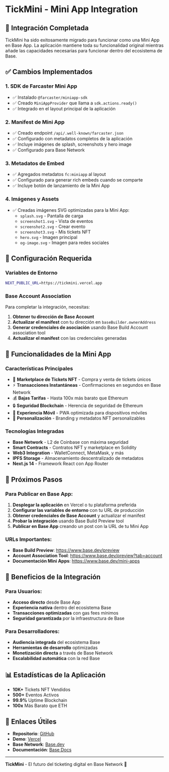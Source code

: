 # TickMini - Mini App Integration

## 🚀 Integración Completada

TickMini ha sido exitosamente migrado para funcionar como una Mini App en Base App. La aplicación mantiene toda su funcionalidad original mientras añade las capacidades necesarias para funcionar dentro del ecosistema de Base.

## ✅ Cambios Implementados

### 1. SDK de Farcaster Mini App
- ✅ Instalado `@farcaster/miniapp-sdk`
- ✅ Creado `MiniAppProvider` que llama a `sdk.actions.ready()`
- ✅ Integrado en el layout principal de la aplicación

### 2. Manifest de Mini App
- ✅ Creado endpoint `/api/.well-known/farcaster.json`
- ✅ Configurado con metadatos completos de la aplicación
- ✅ Incluye imágenes de splash, screenshots y hero image
- ✅ Configurado para Base Network

### 3. Metadatos de Embed
- ✅ Agregados metadatos `fc:miniapp` al layout
- ✅ Configurado para generar rich embeds cuando se comparte
- ✅ Incluye botón de lanzamiento de la Mini App

### 4. Imágenes y Assets
- ✅ Creadas imágenes SVG optimizadas para la Mini App:
  - `splash.svg` - Pantalla de carga
  - `screenshot1.svg` - Vista de eventos
  - `screenshot2.svg` - Crear evento
  - `screenshot3.svg` - Mis tickets NFT
  - `hero.svg` - Imagen principal
  - `og-image.svg` - Imagen para redes sociales

## 🔧 Configuración Requerida

### Variables de Entorno
```bash
NEXT_PUBLIC_URL=https://tickmini.vercel.app
```

### Base Account Association
Para completar la integración, necesitas:

1. **Obtener tu dirección de Base Account**
2. **Actualizar el manifest** con tu dirección en `baseBuilder.ownerAddress`
3. **Generar credenciales de asociación** usando Base Build Account association tool
4. **Actualizar el manifest** con las credenciales generadas

## 📱 Funcionalidades de la Mini App

### Características Principales
- 🎫 **Marketplace de Tickets NFT** - Compra y venta de tickets únicos
- ⚡ **Transacciones Instantáneas** - Confirmaciones en segundos en Base Network
- 💰 **Bajas Tarifas** - Hasta 100x más barato que Ethereum
- 🔒 **Seguridad Blockchain** - Herencia de seguridad de Ethereum
- 📱 **Experiencia Móvil** - PWA optimizada para dispositivos móviles
- 🎨 **Personalización** - Branding y metadatos NFT personalizables

### Tecnologías Integradas
- **Base Network** - L2 de Coinbase con máxima seguridad
- **Smart Contracts** - Contratos NFT y marketplace en Solidity
- **Web3 Integration** - WalletConnect, MetaMask, y más
- **IPFS Storage** - Almacenamiento descentralizado de metadatos
- **Next.js 14** - Framework React con App Router

## 🚀 Próximos Pasos

### Para Publicar en Base App:

1. **Desplegar la aplicación** en Vercel o tu plataforma preferida
2. **Configurar las variables de entorno** con tu URL de producción
3. **Obtener credenciales de Base Account** y actualizar el manifest
4. **Probar la integración** usando Base Build Preview tool
5. **Publicar en Base App** creando un post con la URL de tu Mini App

### URLs Importantes:
- **Base Build Preview**: https://www.base.dev/preview
- **Account Association Tool**: https://www.base.dev/preview?tab=account
- **Documentación Mini Apps**: https://www.base.dev/mini-apps

## 🎯 Beneficios de la Integración

### Para Usuarios:
- **Acceso directo** desde Base App
- **Experiencia nativa** dentro del ecosistema Base
- **Transacciones optimizadas** con gas fees mínimos
- **Seguridad garantizada** por la infraestructura de Base

### Para Desarrolladores:
- **Audiencia integrada** del ecosistema Base
- **Herramientas de desarrollo** optimizadas
- **Monetización directa** a través de Base Network
- **Escalabilidad automática** con la red Base

## 📊 Estadísticas de la Aplicación

- **10K+** Tickets NFT Vendidos
- **500+** Eventos Activos
- **99.9%** Uptime Blockchain
- **100x** Más Barato que ETH

## 🔗 Enlaces Útiles

- **Repositorio**: [GitHub](https://github.com/tickmini)
- **Demo**: [Vercel](https://tickmini.vercel.app)
- **Base Network**: [Base.dev](https://base.dev)
- **Documentación**: [Base Docs](https://docs.base.org)

---

**TickMini** - El futuro del ticketing digital en Base Network 🚀
